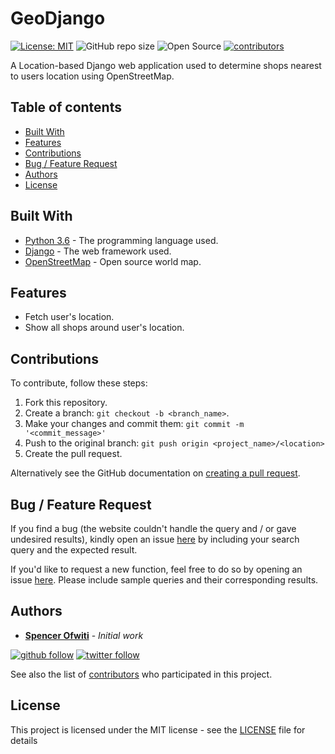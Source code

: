 # GeoDjango

[![License: MIT](https://img.shields.io/badge/License-MIT-blue.svg)](https://opensource.org/licenses/MIT) 
![GitHub repo size](https://img.shields.io/github/repo-size/SpencerOfwiti/GeoDjango.svg)
![Open Source](https://badges.frapsoft.com/os/v1/open-source.svg?v=103)
[![contributors](https://img.shields.io/github/contributors/SpencerOfwiti/GeoDjango.svg)](https://github.com/SpencerOfwiti/GeoDjango/contributors)

A Location-based Django web application used to determine shops nearest to users location using OpenStreetMap.

## Table of contents
* [Built With](#built-with)
* [Features](#features)
* [Contributions](#contributions)
* [Bug / Feature Request](#bug--feature-request)
* [Authors](#authors)
* [License](#license)

## Built With
* [Python 3.6](https://www.python.org/) - The programming language used.
* [Django](https://www.djangoproject.com/) - The web framework used.
* [OpenStreetMap](https://www.openstreetmap.org/) - Open source world map.

## Features

- Fetch user's location.
- Show all shops around user's location.

## Contributions

To contribute, follow these steps:

1. Fork this repository.
2. Create a branch: `git checkout -b <branch_name>`.
3. Make your changes and commit them: `git commit -m '<commit_message>'`
4. Push to the original branch: `git push origin <project_name>/<location>`
5. Create the pull request.

Alternatively see the GitHub documentation on [creating a pull request](https://help.github.com/en/github/collaborating-with-issues-and-pull-requests/creating-a-pull-request).


## Bug / Feature Request

If you find a bug (the website couldn't handle the query and / or gave undesired results), kindly open an issue [here](https://github.com/SpencerOfwiti/GeoDjango/issues/new) by including your search query and the expected result.

If you'd like to request a new function, feel free to do so by opening an issue [here](https://github.com/SpencerOfwiti/GeoDjango/issues/new). Please include sample queries and their corresponding results.

## Authors

* **[Spencer Ofwiti](https://github.com/SpencerOfwiti)** - *Initial work* 
    
[![github follow](https://img.shields.io/github/followers/SpencerOfwiti?label=Follow_on_GitHub)](https://github.com/SpencerOfwiti)
[![twitter follow](https://img.shields.io/twitter/follow/SpencerOfwiti?style=social)](https://twitter.com/SpencerOfwiti)

See also the list of [contributors](https://github.com/SpencerOfwiti/GeoDjango/contributors) who participated in this project.

## License

This project is licensed under the MIT license - see the [LICENSE](LICENSE) file for details

